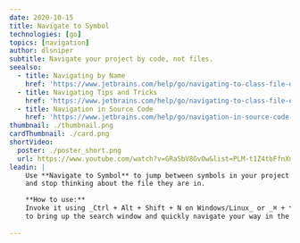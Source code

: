 ```yaml
---
date: 2020-10-15
title: Navigate to Symbol
technologies: [go]
topics: [navigation]
author: dlsniper
subtitle: Navigate your project by code, not files.
seealso:
  - title: Navigating by Name
    href: 'https://www.jetbrains.com/help/go/navigating-to-class-file-or-symbol-by-name.html#9a8d021a'
  - title: Navigating Tips and Tricks
    href: 'https://www.jetbrains.com/help/go/navigating-to-class-file-or-symbol-by-name.html#tips'
  - title: Navigation in Source Code
    href: 'https://www.jetbrains.com/help/go/navigation-in-source-code.html'
thumbnail: ./thumbnail.png
cardThumbnail: ./card.png
shortVideo:
  poster: ./poster_short.png
  url: https://www.youtube.com/watch?v=GRaSbV8GvOw&list=PLM-t1Z4tbFfnXnghmtk6WVz10_pivOw25&index=6&t=0s
leadin: |
    Use **Navigate to Symbol** to jump between symbols in your project
    and stop thinking about the file they are in.

    **How to use:**  
    Invoke it using _Ctrl + Alt + Shift + N on Windows/Linux_ or _⌘ + ⌥ + O on macOS_
    to bring up the search window and quickly navigate your way in the project.
   
---
```

